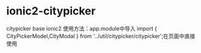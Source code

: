 # ionic2-citypicker
citypicker base ionic2
使用方法：app.module中导入
import { CityPickerModel,CityModal } from '../util/citypicker/citypicker';在页面中直接使用
<!--<span [(CityPickerModel)]="setting.city" split="-" (CityPickerModelChange)="checkChange()"></span>-->
